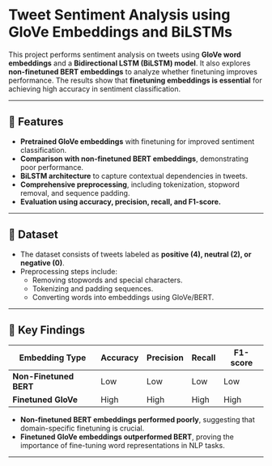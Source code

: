 # Tweet Sentiment Analysis using GloVe Embeddings and BiLSTMs  

This project performs sentiment analysis on tweets using **GloVe word embeddings** and a **Bidirectional LSTM (BiLSTM) model**. It also explores **non-finetuned BERT embeddings** to analyze whether finetuning improves performance. The results show that **finetuning embeddings is essential** for achieving high accuracy in sentiment classification.

---

## 📌 Features  
- **Pretrained GloVe embeddings** with finetuning for improved sentiment classification.  
- **Comparison with non-finetuned BERT embeddings**, demonstrating poor performance.  
- **BiLSTM architecture** to capture contextual dependencies in tweets.  
- **Comprehensive preprocessing**, including tokenization, stopword removal, and sequence padding.  
- **Evaluation using accuracy, precision, recall, and F1-score.**  

---

## 📂 Dataset  
- The dataset consists of tweets labeled as **positive (4), neutral (2), or negative (0)**.  
- Preprocessing steps include:  
  - Removing stopwords and special characters.  
  - Tokenizing and padding sequences.  
  - Converting words into embeddings using GloVe/BERT.

---

## 🚀 Key Findings  

| Embedding Type      | Accuracy | Precision | Recall | F1-score |
|--------------------|----------|-----------|--------|----------|
| **Non-Finetuned BERT** | Low | Low | Low | Low |
| **Finetuned GloVe** | High | High | High | High |

- **Non-finetuned BERT embeddings performed poorly**, suggesting that domain-specific finetuning is crucial.  
- **Finetuned GloVe embeddings outperformed BERT**, proving the importance of fine-tuning word representations in NLP tasks.  

---


